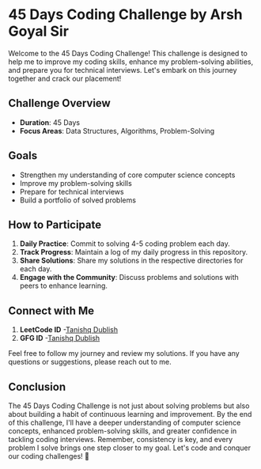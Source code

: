 # 45 Days Coding Challenge by Arsh Goyal Sir

Welcome to the 45 Days Coding Challenge! This challenge is designed to help me to improve my coding skills, enhance my problem-solving abilities, and prepare you for technical interviews. Let's embark on this journey together and crack our placement!

## Challenge Overview

- **Duration**: 45 Days
- **Focus Areas**: Data Structures, Algorithms, Problem-Solving

## Goals

- Strengthen my understanding of core computer science concepts
- Improve my problem-solving skills
- Prepare for technical interviews
- Build a portfolio of solved problems

## How to Participate

1. **Daily Practice**: Commit to solving 4-5 coding problem each day.
2. **Track Progress**: Maintain a log of my daily progress in this repository.
3. **Share Solutions**: Share my solutions in the respective directories for each day.
4. **Engage with the Community**: Discuss problems and solutions with peers to enhance learning.

## Connect with Me

1. **LeetCode ID** -[Tanishq Dublish](https://leetcode.com/u/tanishqdublish)
2. **GFG ID** -[Tanishq Dublish](https://www.geeksforgeeks.org/user/tanishqduu6sy)

Feel free to follow my journey and review my solutions. If you have any questions or suggestions, please reach out to me.

## Conclusion

The 45 Days Coding Challenge is not just about solving problems but also about building a habit of continuous learning and improvement. By the end of this challenge, I'll have a deeper understanding of computer science concepts, enhanced problem-solving skills, and greater confidence in tackling coding interviews. Remember, consistency is key, and every problem I solve brings one step closer to my goal. Let's code and conquer our coding challenges! 💪
